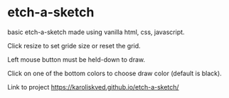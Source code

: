 # etch-a-sketch

basic etch-a-sketch made using vanilla html, css, javascript.

Click resize to set gride size or reset the grid.

Left mouse button must be held-down to draw.

Click on one of the bottom colors to choose draw color (default is black).

Link to project https://karoliskved.github.io/etch-a-sketch/
